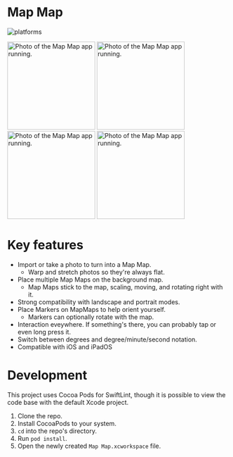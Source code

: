 # Map Map 
![platforms](https://img.shields.io/badge/platforms-iPhone%20%7C%20iPad-green)

<img src="https://github.com/benjaminRoberts01375/Map-Map/assets/61424934/b33cc9f4-7019-42c3-9cbb-4d5145687d7e" width="200" alt="Photo of the Map Map app running.">
<img src="https://github.com/benjaminRoberts01375/Map-Map/assets/61424934/32a1113e-07be-48ef-a153-f88f6bd243e0" width="200" alt="Photo of the Map Map app running.">
<img src="https://github.com/benjaminRoberts01375/Map-Map/assets/61424934/f7bfc2e6-ea3d-46d8-a21d-b00c0f5a6630" width="200" alt="Photo of the Map Map app running.">
<img src="https://github.com/benjaminRoberts01375/Map-Map/assets/61424934/7281420c-be49-415e-8f1b-0f21ac615efc" width="200" alt="Photo of the Map Map app running.">



# Key features
- Import or take a photo to turn into a Map Map.
    - Warp and stretch photos so they're always flat.
- Place multiple Map Maps on the background map.
    - Map Maps stick to the map, scaling, moving, and rotating right with it.
- Strong compatibility with landscape and portrait modes.
- Place Markers on MapMaps to help orient yourself.
    - Markers can optionally rotate with the map.
- Interaction eveywhere. If something's there, you can probably tap or even long press it.
- Switch between degrees and degree/minute/second notation.
- Compatible with iOS and iPadOS

# Development
This project uses Cocoa Pods for SwiftLint, though it is possible to view the code base with the default Xcode project.
1. Clone the repo.
2. Install CocoaPods to your system.
3. `cd` into the repo's directory.
4. Run `pod install`.
5. Open the newly created `Map Map.xcworkspace` file.
